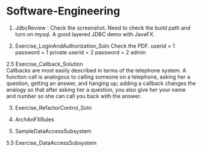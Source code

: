 # Software-Engineering

1. JdbcReview	: Check the screenshot.   Need to check the build path and turn on mysql.   A good layered JDBC demo with JavaFX. 

2. Exercise_LoginAndAuthorization_Soln   Check the PDF.
     userid = 1   password = 1  private
     userid = 2   password = 2  admin

2.5 Exercise_Callback_Solution	
Callbacks are most easily described in terms of the telephone system. A function call is analogous to calling someone on a telephone, asking her a question, getting an answer, and hanging up; adding a callback changes the analogy so that after asking her a question, you also give her your name and number so she can call you back with the answer.

3. Exercise_RefactorControl_Soln	

4. ArchAnFXRules

5. SampleDataAccessSubsystem		

5.5 Exercise_DataAccessSubsystem

